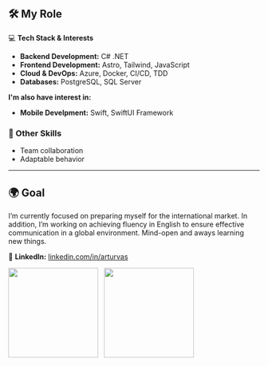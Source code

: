 ## 🛠️ My Role  

💻 **Tech Stack & Interests**  
- **Backend Development:** C# .NET
- **Frontend Development:** Astro, Tailwind, JavaScript
- **Cloud & DevOps:** Azure, Docker, CI/CD, TDD
- **Databases:** PostgreSQL, SQL Server

**I'm also have interest in:**
- **Mobile Develpment:** Swift, SwiftUI Framework

### 🔹 Other Skills  
- Team collaboration
- Adaptable behavior

---

## 🌍 Goal  

I’m currently focused on preparing myself for the international market. In addition, I’m working on achieving fluency in English to ensure effective communication in a global environment. Mind-open and aways learning new things.

💼 **LinkedIn:** [linkedin.com/in/arturvas](#)  


<div>
<img height="180em" src="https://github-readme-stats.vercel.app/api?username=arturvas&custom_title=Artur%20Vasconcelos%20GitHub%20Stats&show_icons=true&hide=stars&theme=transparent&bg_color=2ea0431a&ring_color=39d353&border_color=2ea04366&text_color=2f81f7&icon_color=39d353&title_color=2f81f7" />
&nbsp;
<img height="180em" src="https://github-readme-stats.vercel.app/api/top-langs/?username=arturvas&show_icons=true&theme=transparent&layout=compact&bg_color=2ea0431a&border_color=2ea04366&text_color=2f81f7&icon_color=238636&title_color=2f81f7" />  
</div>
